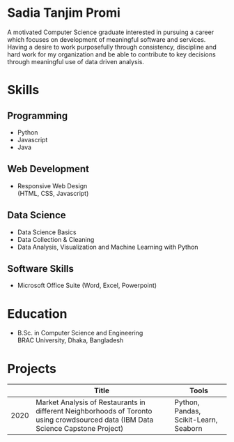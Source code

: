 # Sadia Tanjim Promi

A motivated Computer Science graduate interested in pursuing a career which focuses on development of meaningful software and services. Having a desire to work purposefully through consistency, discipline and hard work for my organization and be able to contribute to key decisions through meaningful use of data driven analysis.

# Skills

## Programming

* Python
* Javascript
* Java

## Web Development

* Responsive Web Design  
(HTML, CSS, Javascript)

## Data Science

* Data Science Basics
* Data Collection & Cleaning
* Data Analysis, Visualization and Machine Learning with Python

## Software Skills

* Microsoft Office Suite (Word, Excel, Powerpoint)

# Education

* B.Sc. in Computer Science and Engineering  
  BRAC University, Dhaka, Bangladesh

# Projects

||Title|Tools|
|----|--------------------------------------|----------------------|
|2020|Market Analysis of Restaurants in different Neighborhoods of Toronto using crowdsourced data (IBM Data Science Capstone Project)| Python, Pandas, Scikit-Learn, Seaborn|
